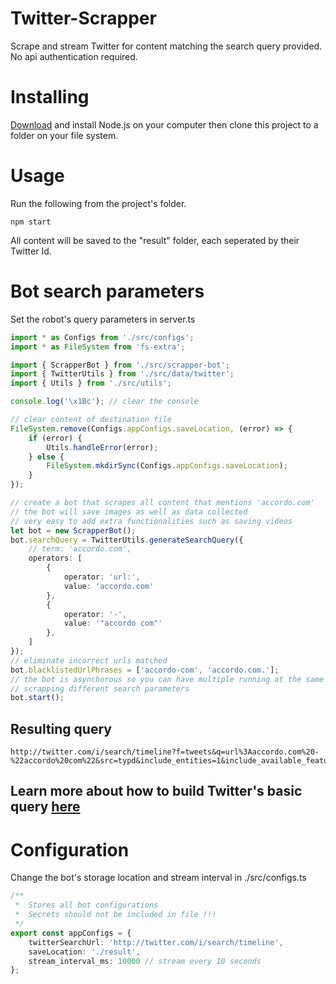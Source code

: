 # Twitter-Scrapper
Scrape and stream Twitter for content matching the search query provided. 
No api authentication required.


# Installing

[Download](https://nodejs.org/en/download/) and install Node.js on your computer then clone this project to a folder on your file system.

# Usage

Run the following from the project's folder.

```shell
npm start
```

All content will be saved to the "result" folder, each seperated by their Twitter Id.

# Bot search parameters
Set the robot's query parameters in server.ts
```ts
import * as Configs from './src/configs';
import * as FileSystem from 'fs-extra';

import { ScrapperBot } from './src/scrapper-bot';
import { TwitterUtils } from './src/data/twitter';
import { Utils } from './src/utils';

console.log('\x1Bc'); // clear the console

// clear content of destination file
FileSystem.remove(Configs.appConfigs.saveLocation, (error) => {
    if (error) {
        Utils.handleError(error);
    } else {
        FileSystem.mkdirSync(Configs.appConfigs.saveLocation);
    }
});

// create a bot that scrapes all content that mentions 'accordo.com'
// the bot will save images as well as data collected
// very easy to add extra functionalities such as saving videos 
let bot = new ScrapperBot();
bot.searchQuery = TwitterUtils.generateSearchQuery({
    // term: 'accordo.com',
    operators: [
        {
            operator: 'url:',
            value: 'accordo.com'
        },
        {
            operator: '-',
            value: '"accordo com"'
        },
    ]
});
// eliminate incorrect urls matched
bot.blacklistedUrlPhrases = ['accordo-com', 'accordo.com.'];
// the bot is asynchorous so you can have multiple running at the same time
// scrapping different search parameters
bot.start();
```
## Resulting query
``` shell
http://twitter.com/i/search/timeline?f=tweets&q=url%3Aaccordo.com%20-%22accordo%20com%22&src=typd&include_entities=1&include_available_features=1&max_position=
```
## Learn more about how to build Twitter's basic query [here](https://developer.twitter.com/en/docs/tweets/rules-and-filtering/overview/standard-operators)

# Configuration
Change the bot's storage location and stream interval in ./src/configs.ts
```ts
/**
 *  Stores all bot configurations
 *  Secrets should not be included in file !!!
 */
export const appConfigs = {
    twitterSearchUrl: 'http://twitter.com/i/search/timeline',
    saveLocation: './result',
    stream_interval_ms: 10000 // stream every 10 seconds
};
```
